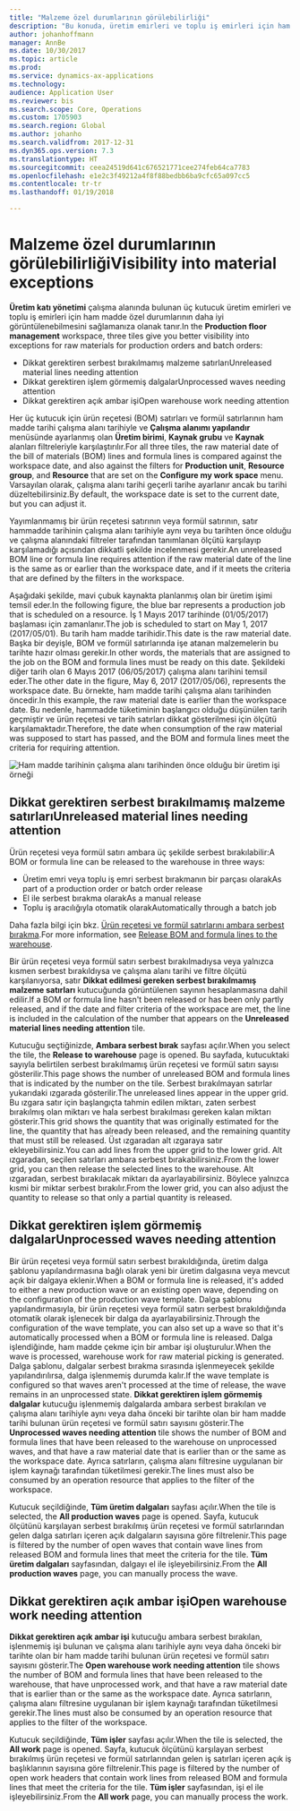 ```yaml
---
title: "Malzeme özel durumlarının görülebilirliği"
description: "Bu konuda, üretim emirleri ve toplu iş emirleri için ham madde özel durumlarının nasıl daha iyi görülebilir duruma getirilebileceği açıklanmaktadır."
author: johanhoffmann
manager: AnnBe
ms.date: 10/30/2017
ms.topic: article
ms.prod: 
ms.service: dynamics-ax-applications
ms.technology: 
audience: Application User
ms.reviewer: bis
ms.search.scope: Core, Operations
ms.custom: 1705903
ms.search.region: Global
ms.author: johanho
ms.search.validfrom: 2017-12-31
ms.dyn365.ops.version: 7.3
ms.translationtype: HT
ms.sourcegitcommit: ceea24519d641c676521771cee274feb64ca7783
ms.openlocfilehash: e1e2c3f49212a4f8f88bedbb6ba9cfc65a097cc5
ms.contentlocale: tr-tr
ms.lasthandoff: 01/19/2018

---
```

# <a name="visibility-into-material-exceptions"></a><span data-ttu-id="c3ce9-103">Malzeme özel durumlarının görülebilirliği</span><span class="sxs-lookup"><span data-stu-id="c3ce9-103">Visibility into material exceptions</span></span>

<span data-ttu-id="c3ce9-104">**Üretim katı yönetimi** çalışma alanında bulunan üç kutucuk üretim emirleri ve toplu iş emirleri için ham madde özel durumlarının daha iyi görüntülenebilmesini sağlamanıza olanak tanır.</span><span class="sxs-lookup"><span data-stu-id="c3ce9-104">In the **Production floor management** workspace, three tiles give you better visibility into exceptions for raw materials for production orders and batch orders:</span></span>

- <span data-ttu-id="c3ce9-105">Dikkat gerektiren serbest bırakılmamış malzeme satırları</span><span class="sxs-lookup"><span data-stu-id="c3ce9-105">Unreleased material lines needing attention</span></span>
- <span data-ttu-id="c3ce9-106">Dikkat gerektiren işlem görmemiş dalgalar</span><span class="sxs-lookup"><span data-stu-id="c3ce9-106">Unprocessed waves needing attention</span></span>
- <span data-ttu-id="c3ce9-107">Dikkat gerektiren açık ambar işi</span><span class="sxs-lookup"><span data-stu-id="c3ce9-107">Open warehouse work needing attention</span></span>

<span data-ttu-id="c3ce9-108">Her üç kutucuk için ürün reçetesi (BOM) satırları ve formül satırlarının ham madde tarihi çalışma alanı tarihiyle ve **Çalışma alanımı yapılandır** menüsünde ayarlanmış olan **Üretim birimi**, **Kaynak grubu** ve **Kaynak** alanları filtreleriyle karşılaştırılır.</span><span class="sxs-lookup"><span data-stu-id="c3ce9-108">For all three tiles, the raw material date of the bill of materials (BOM) lines and formula lines is compared against the workspace date, and also against the filters for **Production unit**, **Resource group**, and **Resource** that are set on the **Configure my work space** menu.</span></span> <span data-ttu-id="c3ce9-109">Varsayılan olarak, çalışma alanı tarihi geçerli tarihe ayarlanır ancak bu tarihi düzeltebilirsiniz.</span><span class="sxs-lookup"><span data-stu-id="c3ce9-109">By default, the workspace date is set to the current date, but you can adjust it.</span></span>

<span data-ttu-id="c3ce9-110">Yayımlanmamış bir ürün reçetesi satırının veya formül satırının, satır hammadde tarihinin çalışma alanı tarihiyle aynı veya bu tarihten önce olduğu ve çalışma alanındaki filtreler tarafından tanımlanan ölçütü karşılayıp karşılamadığı açısından dikkatli şekilde incelenmesi gerekir.</span><span class="sxs-lookup"><span data-stu-id="c3ce9-110">An unreleased BOM line or formula line requires attention if the raw material date of the line is the same as or earlier than the workspace date, and if it meets the criteria that are defined by the filters in the workspace.</span></span>

<span data-ttu-id="c3ce9-111">Aşağıdaki şekilde, mavi çubuk kaynakta planlanmış olan bir üretim işimi temsil eder.</span><span class="sxs-lookup"><span data-stu-id="c3ce9-111">In the following figure, the blue bar represents a production job that is scheduled on a resource.</span></span> <span data-ttu-id="c3ce9-112">İş 1 Mayıs 2017 tarihinde (01/05/2017) başlaması için zamanlanır.</span><span class="sxs-lookup"><span data-stu-id="c3ce9-112">The job is scheduled to start on May 1, 2017 (2017/05/01).</span></span> <span data-ttu-id="c3ce9-113">Bu tarih ham madde tarihidir.</span><span class="sxs-lookup"><span data-stu-id="c3ce9-113">This date is the raw material date.</span></span> <span data-ttu-id="c3ce9-114">Başka bir deyişle, BOM ve formül satırlarında işe atanan malzemelerin bu tarihte hazır olması gerekir.</span><span class="sxs-lookup"><span data-stu-id="c3ce9-114">In other words, the materials that are assigned to the job on the BOM and formula lines must be ready on this date.</span></span> <span data-ttu-id="c3ce9-115">Şekildeki diğer tarih olan 6 Mayıs 2017 (06/05/2017) çalışma alanı tarihini temsil eder.</span><span class="sxs-lookup"><span data-stu-id="c3ce9-115">The other date in the figure, May 6, 2017 (2017/05/06), represents the workspace date.</span></span> <span data-ttu-id="c3ce9-116">Bu örnekte, ham madde tarihi çalışma alanı tarihinden öncedir.</span><span class="sxs-lookup"><span data-stu-id="c3ce9-116">In this example, the raw material date is earlier than the workspace date.</span></span> <span data-ttu-id="c3ce9-117">Bu nedenle, hammadde tüketiminin başlangıcı olduğu düşünülen tarih geçmiştir ve ürün reçetesi ve tarih satırları dikkat gösterilmesi için ölçütü karşılamaktadır.</span><span class="sxs-lookup"><span data-stu-id="c3ce9-117">Therefore, the date when consumption of the raw material was supposed to start has passed, and the BOM and formula lines meet the criteria for requiring attention.</span></span>

![Ham madde tarihinin çalışma alanı tarihinden önce olduğu bir üretim işi örneği](./media/improved-visibility.png)

## <a name="unreleased-material-lines-needing-attention"></a><span data-ttu-id="c3ce9-119">Dikkat gerektiren serbest bırakılmamış malzeme satırları</span><span class="sxs-lookup"><span data-stu-id="c3ce9-119">Unreleased material lines needing attention</span></span>

<span data-ttu-id="c3ce9-120">Ürün reçetesi veya formül satırı ambara üç şekilde serbest bırakılabilir:</span><span class="sxs-lookup"><span data-stu-id="c3ce9-120">A BOM or formula line can be released to the warehouse in three ways:</span></span>

- <span data-ttu-id="c3ce9-121">Üretim emri veya toplu iş emri serbest bırakmanın bir parçası olarak</span><span class="sxs-lookup"><span data-stu-id="c3ce9-121">As part of a production order or batch order release</span></span>
- <span data-ttu-id="c3ce9-122">El ile serbest bırakma olarak</span><span class="sxs-lookup"><span data-stu-id="c3ce9-122">As a manual release</span></span>
- <span data-ttu-id="c3ce9-123">Toplu iş aracılığıyla otomatik olarak</span><span class="sxs-lookup"><span data-stu-id="c3ce9-123">Automatically through a batch job</span></span>

<span data-ttu-id="c3ce9-124">Daha fazla bilgi için bkz. [Ürün reçetesi ve formül satırlarını ambara serbest bırakma](releasing-bom-and-formula-lines-to-warehouse.md).</span><span class="sxs-lookup"><span data-stu-id="c3ce9-124">For more information, see [Release BOM and formula lines to the warehouse](releasing-bom-and-formula-lines-to-warehouse.md).</span></span> 

<span data-ttu-id="c3ce9-125">Bir ürün reçetesi veya formül satırı serbest bırakılmadıysa veya yalnızca kısmen serbest bırakıldıysa ve çalışma alanı tarihi ve filtre ölçütü karşılanıyorsa, satır **Dikkat edilmesi gereken serbest bırakılmamış malzeme satırları** kutucuğunda görüntülenen sayının hesaplanmasına dahil edilir.</span><span class="sxs-lookup"><span data-stu-id="c3ce9-125">If a BOM or formula line hasn't been released or has been only partly released, and if the date and filter criteria of the workspace are met, the line is included in the calculation of the number that appears on the **Unreleased material lines needing attention** tile.</span></span>

<span data-ttu-id="c3ce9-126">Kutucuğu seçtiğinizde, **Ambara serbest bırak** sayfası açılır.</span><span class="sxs-lookup"><span data-stu-id="c3ce9-126">When you select the tile, the **Release to warehouse** page is opened.</span></span> <span data-ttu-id="c3ce9-127">Bu sayfada, kutucuktaki sayıyla belirtilen serbest bırakılmamış ürün reçetesi ve formül satırı sayısı gösterilir.</span><span class="sxs-lookup"><span data-stu-id="c3ce9-127">This page shows the number of unreleased BOM and formula lines that is indicated by the number on the tile.</span></span> <span data-ttu-id="c3ce9-128">Serbest bırakılmayan satırlar yukarıdaki ızgarada gösterilir.</span><span class="sxs-lookup"><span data-stu-id="c3ce9-128">The unreleased lines appear in the upper grid.</span></span> <span data-ttu-id="c3ce9-129">Bu ızgara satır için başlangıçta tahmin edilen miktarı, zaten serbest bırakılmış olan miktarı ve hala serbest bırakılması gereken kalan miktarı gösterir.</span><span class="sxs-lookup"><span data-stu-id="c3ce9-129">This grid shows the quantity that was originally estimated for the line, the quantity that has already been released, and the remaining quantity that must still be released.</span></span> <span data-ttu-id="c3ce9-130">Üst ızgaradan alt ızgaraya satır ekleyebilirsiniz.</span><span class="sxs-lookup"><span data-stu-id="c3ce9-130">You can add lines from the upper grid to the lower grid.</span></span> <span data-ttu-id="c3ce9-131">Alt ızgaradan, seçilen satırları ambara serbest bırakabilirsiniz.</span><span class="sxs-lookup"><span data-stu-id="c3ce9-131">From the lower grid, you can then release the selected lines to the warehouse.</span></span> <span data-ttu-id="c3ce9-132">Alt ızgaradan, serbest bırakılacak miktarı da ayarlayabilirsiniz. Böylece yalnızca kısmi bir miktar serbest bırakılır.</span><span class="sxs-lookup"><span data-stu-id="c3ce9-132">From the lower grid, you can also adjust the quantity to release so that only a partial quantity is released.</span></span>

## <a name="unprocessed-waves-needing-attention"></a><span data-ttu-id="c3ce9-133">Dikkat gerektiren işlem görmemiş dalgalar</span><span class="sxs-lookup"><span data-stu-id="c3ce9-133">Unprocessed waves needing attention</span></span>

<span data-ttu-id="c3ce9-134">Bir ürün reçetesi veya formül satırı serbest bırakıldığında, üretim dalga şablonu yapılandırmasına bağlı olarak yeni bir üretim dalgasına veya mevcut açık bir dalgaya eklenir.</span><span class="sxs-lookup"><span data-stu-id="c3ce9-134">When a BOM or formula line is released, it's added to either a new production wave or an existing open wave, depending on the configuration of the production wave template.</span></span> <span data-ttu-id="c3ce9-135">Dalga şablonu yapılandırmasıyla, bir ürün reçetesi veya formül satırı serbest bırakıldığında otomatik olarak işlenecek bir dalga da ayarlayabilirsiniz.</span><span class="sxs-lookup"><span data-stu-id="c3ce9-135">Through the configuration of the wave template, you can also set up a wave so that it's automatically processed when a BOM or formula line is released.</span></span> <span data-ttu-id="c3ce9-136">Dalga işlendiğinde, ham madde çekme için bir ambar işi oluşturulur.</span><span class="sxs-lookup"><span data-stu-id="c3ce9-136">When the wave is processed, warehouse work for raw material picking is generated.</span></span> <span data-ttu-id="c3ce9-137">Dalga şablonu, dalgalar serbest bırakma sırasında işlenmeyecek şekilde yapılandırılırsa, dalga işlenmemiş durumda kalır.</span><span class="sxs-lookup"><span data-stu-id="c3ce9-137">If the wave template is configured so that waves aren't processed at the time of release, the wave remains in an unprocessed state.</span></span> <span data-ttu-id="c3ce9-138">**Dikkat gerektiren işlem görmemiş dalgalar** kutucuğu işlenmemiş dalgalarda ambara serbest bırakılan ve çalışma alanı tarihiyle aynı veya daha önceki bir tarihte olan bir ham madde tarihi bulunan ürün reçetesi ve formül satırı sayısını gösterir.</span><span class="sxs-lookup"><span data-stu-id="c3ce9-138">The **Unprocessed waves needing attention** tile shows the number of BOM and formula lines that have been released to the warehouse on unprocessed waves, and that have a raw material date that is earlier than or the same as the workspace date.</span></span> <span data-ttu-id="c3ce9-139">Ayrıca satırların, çalışma alanı filtresine uygulanan bir işlem kaynağı tarafından tüketilmesi gerekir.</span><span class="sxs-lookup"><span data-stu-id="c3ce9-139">The lines must also be consumed by an operation resource that applies to the filter of the workspace.</span></span>

<span data-ttu-id="c3ce9-140">Kutucuk seçildiğinde, **Tüm üretim dalgaları** sayfası açılır.</span><span class="sxs-lookup"><span data-stu-id="c3ce9-140">When the tile is selected, the **All production waves** page is opened.</span></span> <span data-ttu-id="c3ce9-141">Sayfa, kutucuk ölçütünü karşılayan serbest bırakılmış ürün reçetesi ve formül satırlarından gelen dalga satırları içeren açık dalgaların sayısına göre filtrelenir.</span><span class="sxs-lookup"><span data-stu-id="c3ce9-141">This page is filtered by the number of open waves that contain wave lines from released BOM and formula lines that meet the criteria for the tile.</span></span> <span data-ttu-id="c3ce9-142">**Tüm üretim dalgaları** sayfasından, dalgayı el ile işleyebilirsiniz.</span><span class="sxs-lookup"><span data-stu-id="c3ce9-142">From the **All production waves** page, you can manually process the wave.</span></span>

## <a name="open-warehouse-work-needing-attention"></a><span data-ttu-id="c3ce9-143">Dikkat gerektiren açık ambar işi</span><span class="sxs-lookup"><span data-stu-id="c3ce9-143">Open warehouse work needing attention</span></span>

<span data-ttu-id="c3ce9-144">**Dikkat gerektiren açık ambar işi** kutucuğu ambara serbest bırakılan, işlenmemiş işi bulunan ve çalışma alanı tarihiyle aynı veya daha önceki bir tarihte olan bir ham madde tarihi bulunan ürün reçetesi ve formül satırı sayısını gösterir.</span><span class="sxs-lookup"><span data-stu-id="c3ce9-144">The **Open warehouse work needing attention** tile shows the number of BOM and formula lines that have been released to the warehouse, that have unprocessed work, and that have a raw material date that is earlier than or the same as the workspace date.</span></span> <span data-ttu-id="c3ce9-145">Ayrıca satırların, çalışma alanı filtresine uygulanan bir işlem kaynağı tarafından tüketilmesi gerekir.</span><span class="sxs-lookup"><span data-stu-id="c3ce9-145">The lines must also be consumed by an operation resource that applies to the filter of the workspace.</span></span>

<span data-ttu-id="c3ce9-146">Kutucuk seçildiğinde, **Tüm işler** sayfası açılır.</span><span class="sxs-lookup"><span data-stu-id="c3ce9-146">When the tile is selected, the **All work** page is opened.</span></span> <span data-ttu-id="c3ce9-147">Sayfa, kutucuk ölçütünü karşılayan serbest bırakılmış ürün reçetesi ve formül satırlarından gelen iş satırları içeren açık iş başlıklarının sayısına göre filtrelenir.</span><span class="sxs-lookup"><span data-stu-id="c3ce9-147">This page is filtered by the number of open work headers that contain work lines from released BOM and formula lines that meet the criteria for the tile.</span></span> <span data-ttu-id="c3ce9-148">**Tüm işler** sayfasından, işi el ile işleyebilirsiniz.</span><span class="sxs-lookup"><span data-stu-id="c3ce9-148">From the **All work** page, you can manually process the work.</span></span>

